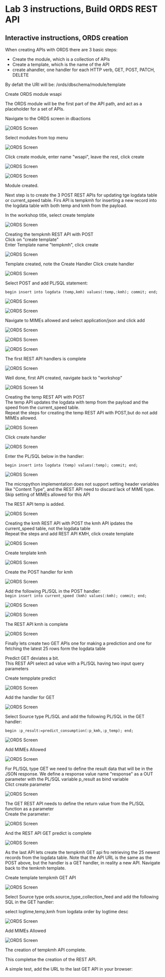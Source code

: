 # Lab 3 instructions, Build ORDS REST API


## Interactive instructions, ORDS creation

When creating APIs with ORDS there are 3 basic steps:
- Create the module, which is a collection of APIs
- Create a template, which is the name of the API
- create  ahandler, one handler for each HTTP verb, GET, POST, PATCH, DELETE
  
By defalt the URI will be: /ords/dbschema/module/template

Create ORDS module wsapi

The ORDS module will be the first part of the API path, and act as a placeholder for a set of APIs.  

Navigate to the ORDS screen in dbactions  

![ORDS Screen](../images/ords1.jpg)

Select modules from top menu  

![ORDS Screen](../images/ords2.jpg)
  
Click create module, enter name "wsapi", leave the rest, click create  

![ORDS Screen](../images/ords3.jpg)

![ORDS Screen](../images/ords4.jpg)
  
Module created.  

Next step is to create the 3 POST REST APIs for updating tge logdata table or current_speed table.
Firs API is tempkmh for inserting a new record into the logdata table with both temp and kmh from the payload.  

In the workshop title, select create template

![ORDS Screen](../images/ords5.jpg)  
  
Creating the tempkmh REST API with POST  
Click on "create template"  
Enter Template name "tempkmh", click create  

![ORDS Screen](../images/ords6.jpg)
  
Template created, note the Create Handler
Click create handler 

![ORDS Screen](../images/ords7.jpg)

Select POST and add PL/SQL statement: 

`begin insert into logdata (temp,kmh) values(:temp,:kmh); commit; end;`  

![ORDS Screen](../images/ords8.jpg)

![ORDS Screen](../images/ords9.jpg)

Navigate to MIMEs allowed and select application/json and click add  
  
![ORDS Screen](../images/ords10.jpg)

![ORDS Screen](../images/ords11.jpg)

![ORDS Screen](../images/ords12.jpg)

The first REST API handlers is complete

![ORDS Screen](../images/ords13.jpg)

Well done, first API created, navigate back to "workshop"    
  
![ORDS Screen 14](../images/ords14.jpg)
  
Creating the temp REST API with POST  
The temp API updates the logdata with temp from the payload and the speed from the current_speed table.  
Repeat the steps for creating the temp REST API with POST,but do not add MIMEs allowed.  


![ORDS Screen](../images/ords15.jpg)

Click create handler  

![ORDS Screen](../images/ords16.jpg)

Enter the PL/SQL below in the handler:  

`begin insert into logdata (temp) values(:temp); commit; end;` 

![ORDS Screen](../images/ords17.jpg)  

The micropython implementation does not support setting header variables like "Content Type", and the REST API need
to discard lack of MIME type. Skip setting of MIMEs allowed for this API


The REST API temp is added. 

![ORDS Screen](../images/ords19.jpg)

Creating the kmh REST API with POST 
the kmh API ipdates the current_speed table, not the logdata table  
 Repeat the steps and add REST API KMH, click create template

![ORDS Screen](../images/ords20.jpg)  

Create tenplate kmh  

![ORDS Screen](../images/ords21.jpg)

Create the POST handler for kmh

![ORDS Screen](../images/ords22.jpg)

Add the following PL/SQL in the POST handler:  
`begin insert into current_speed (kmh) values(:kmh); commit; end;` 

![ORDS Screen](../images/ords23.jpg)

![ORDS Screen](../images/ords24.jpg)

The REST API kmh is complete  

![ORDS Screen](../images/ords25.jpg)

Finally lets create two GET APIs one for making a prediction and one for fetching the latest 25 rows form the logdata table

Predict GET deviates a bit.  
This REST API select ad value with a PL/SQL having two input query parameters  


Create tempplate predict  
  
![ORDS Screen](../images/ords30.jpg)

Add the handler for GET  

![ORDS Screen](../images/ords31.jpg)
  
Select Source type PL/SQL and add the following PL/SQL in the GET handler:  
   
`begin :p_result:=predict_consumption(:p_kmh,:p_temp); end;` 

![ORDS Screen](../images/ords32.jpg)

Add MIMEs Allowed  

![ORDS Screen](../images/ords33.jpg)

For PL/SQL type GET we need to define the result data that will be in the JSON response.
We define a response value name "response" as a OUT parameter with the PL/SQL variable p_result as bind variable  
Clict create parameter  

![ORDS Screen](../images/ords34.jpg)

The GET REST API needs to define the return value from the PL/SQL function as a parameter  
Create the parameter:  

![ORDS Screen](../images/ords34.jpg)

And the REST API GET predict is complete

![ORDS Screen](../images/ords35.jpg)


As the last API lets create the tempkmh GET api fro retrieving the 25 newest records from the logdata table.
Note that the API URL is the same as the POST above, but the handler is a GET handler, in reality a new API.
Navigate back to the temkmh template.  

Create template tempkmh GET API 
  
![ORDS Screen](../images/ords40.jpg)

  
Select Source type  ords.source_type_collection_feed and add the following SQL in the GET handler:  
   
select logtime,temp,kmh from logdata order by logtime desc

![ORDS Screen](../images/ords41.jpg)

Add MIMEs Allowed  

![ORDS Screen](../images/ords42.jpg)

The creation of tempkmh API complete.

This completse the creation of the REST API.

A simple test, add the URL to the last GET API in your browser:



